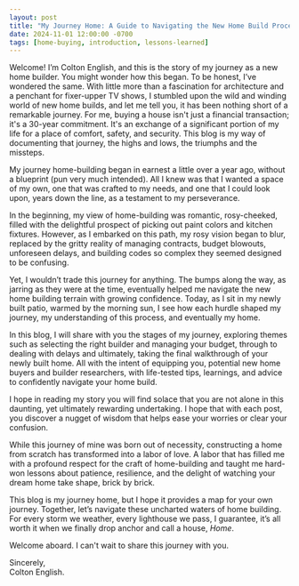 ```yaml
---
layout: post
title: "My Journey Home: A Guide to Navigating the New Home Build Process"
date: 2024-11-01 12:00:00 -0700
tags: [home-buying, introduction, lessons-learned]
---
```


Welcome! I’m Colton English, and this is the story of my journey as a new home builder. You might wonder how this began. To be honest, I’ve wondered the same. With little more than a fascination for architecture and a penchant for fixer-upper TV shows, I stumbled upon the wild and winding world of new home builds, and let me tell you, it has been nothing short of a remarkable journey. For me, buying a house isn't just a financial transaction; it's a 30-year commitment. It's an exchange of a significant portion of my life for a place of comfort, safety, and security. This blog is my way of documenting that journey, the highs and lows, the triumphs and the missteps.

My journey home-building began in earnest a little over a year ago, without a blueprint (pun very much intended). All I knew was that I wanted a space of my own, one that was crafted to my needs, and one that I could look upon, years down the line, as a testament to my perseverance.

In the beginning, my view of home-building was romantic, rosy-cheeked, filled with the delightful prospect of picking out paint colors and kitchen fixtures. However, as I embarked on this path, my rosy vision began to blur, replaced by the gritty reality of managing contracts, budget blowouts, unforeseen delays, and building codes so complex they seemed designed to be confusing.

Yet, I wouldn’t trade this journey for anything. The bumps along the way, as jarring as they were at the time, eventually helped me navigate the new home building terrain with growing confidence. Today, as I sit in my newly built patio, warmed by the morning sun, I see how each hurdle shaped my journey, my understanding of this process, and eventually my home.

In this blog, I will share with you the stages of my journey, exploring themes such as selecting the right builder and managing your budget, through to dealing with delays and ultimately, taking the final walkthrough of your newly built home. All with the intent of equipping you, potential new home buyers and builder researchers, with life-tested tips, learnings, and advice to confidently navigate your home build.

I hope in reading my story you will find solace that you are not alone in this daunting, yet ultimately rewarding undertaking. I hope that with each post, you discover a nugget of wisdom that helps ease your worries or clear your confusion.

While this journey of mine was born out of necessity, constructing a home from scratch has transformed into a labor of love. A labor that has filled me with a profound respect for the craft of home-building and taught me hard-won lessons about patience, resilience, and the delight of watching your dream home take shape, brick by brick.

This blog is my journey home, but I hope it provides a map for your own journey. Together, let’s navigate these uncharted waters of home building. For every storm we weather, every lighthouse we pass, I guarantee, it’s all worth it when we finally drop anchor and call a house, *Home*.

Welcome aboard. I can't wait to share this journey with you.

Sincerely,  
Colton English.
